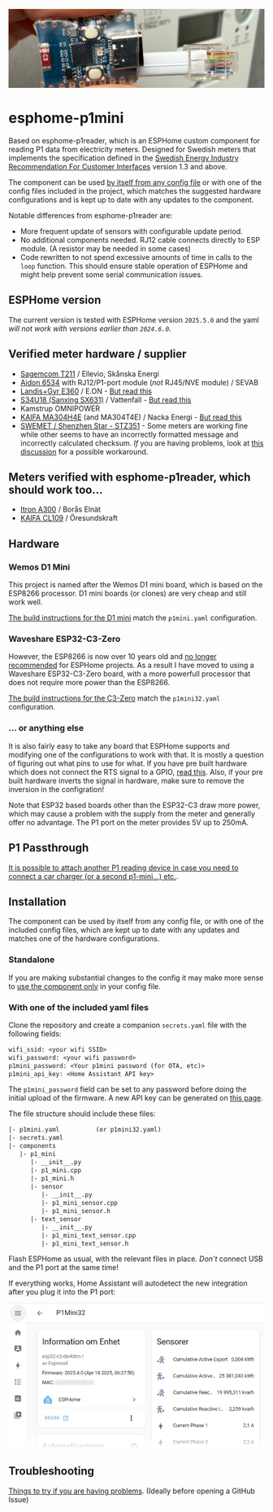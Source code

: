 ![Header image](images/header.jpg)

# esphome-p1mini
Based on esphome-p1reader, which is an ESPHome custom component for reading P1 data from electricity meters. Designed for Swedish meters that implements the specification defined in the [Swedish Energy Industry Recommendation For Customer Interfaces](https://www.energiforetagen.se/forlag/elnat/branschrekommendation-for-lokalt-kundgranssnitt-for-elmatare/) version 1.3 and above.

The component can be used [by itself from any config file](docs/component_only.md) or with one of the config files included in the project, which matches the suggested hardware configurations and is kept up to date with any updates to the component.

Notable differences from esphome-p1reader are:
* More frequent update of sensors with configurable update period.
* No additional components needed. RJ12 cable connects directly to ESP module. (A resistor may be needed in some cases)
* Code rewritten to not spend excessive amounts of time in calls to the `loop` function. This should ensure stable operation of ESPHome and might help prevent some serial communication issues.

## ESPHome version
The current version is tested with ESPHome version `2025.5.0` and the yaml *will not work with versions earlier than `2024.6.0`*.

## Verified meter hardware / supplier
* [Sagemcom T211](https://www.ellevio.se/globalassets/content/el/elmatare-produktblad-b2c/ellevio_produktblad_fas3_t211_web2.pdf) / Ellevio, Skånska Energi
* [Aidon 6534](https://jonkopingenergi.se/storage/B9A468B538E9CF48DF5E276BDA7D2D12727D152110286963E9D603D67B849242/5009da534dbc44b6a34cb0bed31cfd5c/pdf/media/b53a4057862646cbb22702a847a291a2/Aidon%206534%20bruksansvisning.pdf) with RJ12/P1-port module (*not* RJ45/NVE module) / SEVAB
* [Landis+Gyr E360](https://eu.landisgyr.com/blog-se/e360-en-smart-matare-som-optimerarden-totala-agandekostnaden) / E.ON - [But read this](docs/NO-RTS.md#landisgyr-e360)
* [S34U18 (Sanxing SX631)](https://www.vattenfalleldistribution.se/matarbyte/nya-elmataren/) / Vattenfall - [But read this](docs/NO-RTS.md#s34u18-sanxing-sx631)
* Kamstrup OMNIPOWER
* [KAIFA MA304H4E](https://reko.nackaenergi.se/elmatarbyte/) (and MA304T4E) / Nacka Energi - [But read this](docs/NO-RTS.md#kaifa-ma304t4e--ma304h4e)
* [SWEMET / Shenzhen Star - STZ351](https://www.veab.se/globalassets/dokumentarkiv/manualer-och-skotselrad/anvandarmanual-elmatare-3-fas.pdf) - Some meters are working fine while other seems to have an incorrectly formatted message and incorrectly calculated checksum. *If* you are having problems, look at [this discussion](https://github.com/Beaky2000/esphome-p1mini/issues/26) for a possible workaround.

## Meters verified with esphome-p1reader, which should work too...
* [Itron A300](https://boraselnat.se/elnat/elmatarbyte-2020-2021/sa-har-fungerar-din-nya-elmatare/) / Borås Elnät
* [KAIFA CL109](https://www.oresundskraft.se/dags-for-matarbyte/) / Öresundskraft

## Hardware
### Wemos D1 Mini
This project is named after the Wemos D1 mini board, which is based on the ESP8266 processor. D1 mini boards (or clones) are very cheap and still work well.

[The build instructions for the D1 mini](docs/build_d1_mini.md) match the `p1mini.yaml` configuration.

### Waveshare ESP32-C3-Zero
However, the ESP8266 is now over 10 years old and [no longer recommended](https://esphome.io/guides/faq.html) for ESPHome projects. As a result I have moved to using a Waveshare ESP32-C3-Zero board, with a more powerfull processor that does not require more power than the ESP8266.

[The build instructions for the C3-Zero](docs/build_c3_zero.md) match the `p1mini32.yaml` configuration.

### ... or anything else
It is also fairly easy to take any board that ESPHome supports and modifying one of the configurations to work with that. It is mostly a question of figuring out what pins to use for what. If you have pre built hardware which does not connect the RTS signal to a GPIO, [read this](docs/NO-RTS.md#rts-not-attached-to-a-gpio). Also, if your pre built hardware inverts the signal in hardware, make sure to remove the inversion in the configration!

Note that ESP32 based boards other than the ESP32-C3 draw more power, which may cause a problem with the supply from the meter and generally offer no advantage. The P1 port on the meter provides 5V up to 250mA.

## P1 Passthrough
[It is possible to attach another P1 reading device in case you need to connect a car charger (or a second p1-mini...) etc.](docs/passthrough.md).

## Installation
The component can be used by itself from any config file, or with one of the included config files, which are kept up to date with any updates and matches one of the hardware configurations.

### Standalone
If you are making substantial changes to the config it may make more sense to [use the component only](docs/component_only.md) in your config file. 

### With one of the included yaml files
Clone the repository and create a companion `secrets.yaml` file with the following fields:
```
wifi_ssid: <your wifi SSID>
wifi_password: <your wifi password>
p1mini_password: <Your p1mini password (for OTA, etc)>
p1mini_api_key: <Home Assistant API key>
```
The `p1mini_password` field can be set to any password before doing the initial upload of the firmware. A new API key can be generated on [this page](https://esphome.io/components/api.html).

The file structure should include these files:

```
|- p1mini.yaml          (or p1mini32.yaml)
|- secrets.yaml
|- components
   |- p1_mini
      |- __init__.py
      |- p1_mini.cpp
      |- p1_mini.h
      |- sensor
         |- __init__.py
         |- p1_mini_sensor.cpp
         |- p1_mini_sensor.h
      |- text_sensor
         |- __init__.py
         |- p1_mini_text_sensor.cpp
         |- p1_mini_text_sensor.h
```

Flash ESPHome as usual, with the relevant files in place. *Don't* connect USB and the P1 port at the same time!

If everything works, Home Assistant will autodetect the new integration after you plug it into the P1 port:

![In Home Assistant](images/inHA.png)

## Troubleshooting
[Things to try if you are having problems](docs/troubleshooting.md). (Ideally before opening a GitHub Issue)
